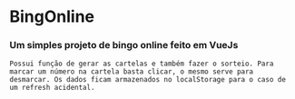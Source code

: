 # BingOnline

### Um simples projeto de bingo online feito em VueJs
```
Possui função de gerar as cartelas e também fazer o sorteio. Para marcar um número na cartela basta clicar, o mesmo serve para desmarcar. Os dados ficam armazenados no localStorage para o caso de um refresh acidental.
